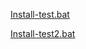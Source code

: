 [Install-test.bat](https://github.com/amd64fox/SpotX-Test/releases/download/1/Install-test.bat)

[Install-test2.bat](https://cutt.ly/KEry9LT)
